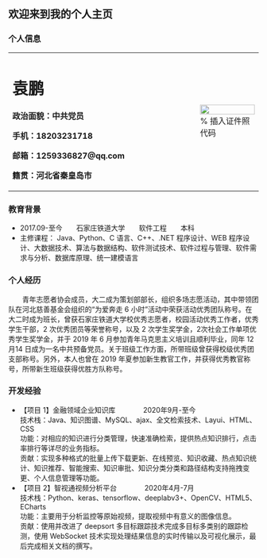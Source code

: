 ## 欢迎来到我的个人主页

### 个人信息

<table border="0">
  <tr>
    <td width="75%">
      <h1>袁鹏</h1>
      <p><b>政治面貌：中共党员</b></p>
      <p><b>手机：18203231718</b></p>
      <p><b>邮箱：1259336827@qq.com</b></p>
      <p><b>籍贯：河北省秦皇岛市</b></p>
    </td>
    <td width="25%">
      <img src="/zhengjianzhao.jpg" width="100%">      % 插入证件照代码
    </td>
  </tr>
</table>

### 教育背景

* 2017.09-至今&emsp;&emsp;石家庄铁道大学&emsp;&emsp;软件工程&emsp;&emsp;本科
* 主修课程： Java、Python、C 语言、C++、.NET 程序设计、WEB 程序设计、大数据技术、算法与数据结构、软件测试技术、软件过程与管理、软件需求与分析、数据库原理、统一建模语言

### 个人经历
<p>&emsp;&emsp;青年志愿者协会成员，大二成为策划部部长，组织多场志愿活动，其中带领团队在河北慈善基金会组织的“为爱奔走 6 小时”活动中荣获活动优秀团队称号。在大二时成为班长，曾获石家庄铁道大学校优秀志愿者，校园活动优秀工作者，优秀学生干部，2 次优秀团员等荣誉称号，以及 2 次学生奖学金，2次社会工作单项优秀学生奖学金，并于 2019 年 6 月参加青年马克思主义培训且顺利毕业，同年 12月14 日成为一名中共预备党员。关于班级工作方面，所带班级曾获得校级优秀团支部称号。另外，本人也曾在 2019 年夏参加新生教官工作，并获得优秀教官称号，所带新生班级获得优胜方队称号。<p>

### 开发经验

* 【项目 1】金融领域企业知识库&emsp;&emsp;&emsp;&emsp;2020年9月-至今<br>
技术栈：Java、知识图谱、MySQL、ajax、全文检索技术、Layui、HTML、CSS<br>
功能：对相应的知识进行分类管理，快速准确检索，提供热点知识排行，点击率排行等详尽的业务指标。<br>
贡献：实现多种格式的批量上传下载更新、在线预览、知识收藏、热点知识统计、知识推荐、智能搜索、知识审批、知识分类分类和路径结构支持拖拽变更、个人信息管理等功能。
* 【项目 2】智视通视频分析平台&emsp;&emsp;&emsp;&emsp;2020年4月-7月<br>
技术栈：Python、keras、tensorflow、deeplabv3+、OpenCV、HTML5、ECharts<br>
功能：主要用于分析监控等原始视频，提取视频中有意义的图像信息。<br>
贡献：使用并改进了 deepsort 多目标跟踪技术完成多目标多类别的跟踪检测，使用 WebSocket 技术实现处理结果信息的实时传输以及可视化展示，最后完成相关文档的撰写。

